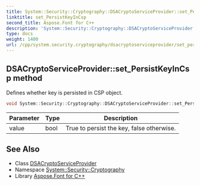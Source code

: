 ```yaml
---
title: System::Security::Cryptography::DSACryptoServiceProvider::set_PersistKeyInCsp method
linktitle: set_PersistKeyInCsp
second_title: Aspose.Font for C++
description: 'System::Security::Cryptography::DSACryptoServiceProvider::set_PersistKeyInCsp method. Defines whether key is persisted in CSP object in C++.'
type: docs
weight: 1400
url: /cpp/system.security.cryptography/dsacryptoserviceprovider/set_persistkeyincsp/
---
```

## DSACryptoServiceProvider::set_PersistKeyInCsp method


Defines whether key is persisted in CSP object.

```cpp
void System::Security::Cryptography::DSACryptoServiceProvider::set_PersistKeyInCsp(bool value)
```


| Parameter | Type | Description |
| --- | --- | --- |
| value | bool | True to persist the key, false otherwise. |

## See Also

* Class [DSACryptoServiceProvider](../)
* Namespace [System::Security::Cryptography](../../)
* Library [Aspose.Font for C++](../../../)
